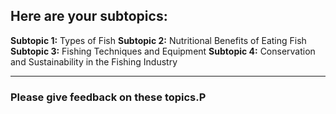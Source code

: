 ## Here are your subtopics:
**Subtopic 1:** Types of Fish
**Subtopic 2:** Nutritional Benefits of Eating Fish
**Subtopic 3:** Fishing Techniques and Equipment
**Subtopic 4:** Conservation and Sustainability in the Fishing Industry

---

### Please give feedback on these topics.P
